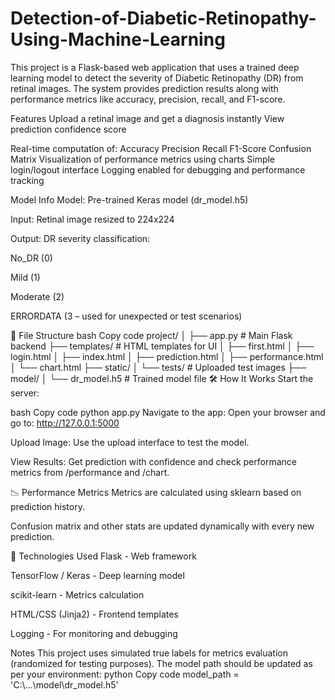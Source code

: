 # Detection-of-Diabetic-Retinopathy-Using-Machine-Learning

This project is a Flask-based web application that uses a trained deep learning model to detect the severity of Diabetic Retinopathy (DR) from retinal images. The system provides prediction results along with performance metrics like accuracy, precision, recall, and F1-score.

Features
Upload a retinal image and get a diagnosis instantly
View prediction confidence score

Real-time computation of:
Accuracy
Precision
Recall
F1-Score
Confusion Matrix
Visualization of performance metrics using charts
Simple login/logout interface
Logging enabled for debugging and performance tracking

Model Info
Model: Pre-trained Keras model (dr_model.h5)

Input: Retinal image resized to 224x224

Output: DR severity classification:

No_DR (0)

Mild (1)

Moderate (2)

ERRORDATA (3 – used for unexpected or test scenarios)

📁 File Structure
bash
Copy code
project/
│
├── app.py                    # Main Flask backend
├── templates/                # HTML templates for UI
│   ├── first.html
│   ├── login.html
│   ├── index.html
│   ├── prediction.html
│   ├── performance.html
│   └── chart.html
├── static/
│   └── tests/                # Uploaded test images
├── model/
│   └── dr_model.h5           # Trained model file
🛠 How It Works
Start the server:

bash
Copy code
python app.py
Navigate to the app:
Open your browser and go to: http://127.0.0.1:5000

Upload Image:
Use the upload interface to test the model.

View Results:
Get prediction with confidence and check performance metrics from /performance and /chart.

📉 Performance Metrics
Metrics are calculated using sklearn based on prediction history.

Confusion matrix and other stats are updated dynamically with every new prediction.

🧪 Technologies Used
Flask - Web framework

TensorFlow / Keras - Deep learning model

scikit-learn - Metrics calculation

HTML/CSS (Jinja2) - Frontend templates

Logging - For monitoring and debugging

Notes
This project uses simulated true labels for metrics evaluation (randomized for testing purposes).
The model path should be updated as per your environment:
python
Copy code
model_path = 'C:\\...\\model\\dr_model.h5'



